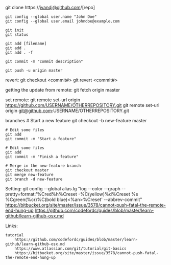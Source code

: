 git clone https://ivandj@github.com/[repo]

    git config --global user.name "John Doe"
    git config --global user.email johndoe@example.com

    git init
    git status

    git add [filename]
    git add .
    git add . -f

    git commit -m "commit description"

    git push -u origin master

revert:
    git checkout <commit#> <file>
    git revert <commit#>

getting the update from remote:
    git fetch origin master


set remote:
    git remote set-url origin https://github.com/USERNAME/OTHERREPOSITORY.git
    git remote set-url origin git@github.com:USERNAME/OTHERREPOSITORY.git

branches
    # Start a new feature
    git checkout -b new-feature master

    # Edit some files
    git add
    git commit -m "Start a feature"

    # Edit some files
    git add
    git commit -m "Finish a feature"

    # Merge in the new-feature branch
    git checkout master
    git merge new-feature
    git branch -d new-feature

Setting:
    git config --global alias.lg "log --color --graph --pretty=format:'%Cred%h%Creset -%C(yellow)%d%Creset %s %Cgreen(%cr)%C(bold blue)<%an>%Creset' --abbrev-commit"
    https://bitbucket.org/site/master/issue/3578/cannot-push-fatal-the-remote-end-hung-up
    https://github.com/codefordc/guides/blob/master/learn-github/learn-github-osx.md

Links:

    tutorial
        https://github.com/codefordc/guides/blob/master/learn-github/learn-github-osx.md
        https://www.atlassian.com/git/tutorial/git-basics
        https://bitbucket.org/site/master/issue/3578/cannot-push-fatal-the-remote-end-hung-up